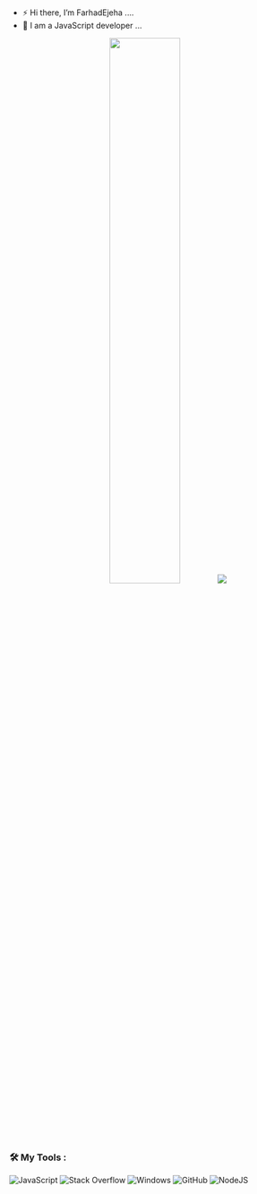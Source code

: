 - ⚡ Hi there, I’m FarhadEjeha ....
- 🌱 I am a JavaScript developer ...

<p align="center">
  <img height="50%" width="auto" src ="https://github-readme-stats.vercel.app/api?username=farhad80dragon&count_private=true&show_icons=true&theme=cobalt">
  <img src ="https://spotify-recently-played-readme.vercel.app/api?user=31k53argarnfqluonphvq72oi444">
  <br>
  <br>
</p>

<h3 align="left"> 🛠️ My Tools :</h3>

![JavaScript](https://img.shields.io/badge/javascript-%23323330.svg?style=for-the-badge&logo=javascript&logoColor=%23F7DF1E)
![Stack Overflow](https://img.shields.io/badge/-Stackoverflow-FE7A16?style=for-the-badge&logo=stack-overflow&logoColor=white)
![Windows](https://img.shields.io/badge/Windows-0078D6?style=for-the-badge&logo=windows&logoColor=white)
![GitHub](https://img.shields.io/badge/github-%23121011.svg?style=for-the-badge&logo=github&logoColor=white)
![NodeJS](https://img.shields.io/badge/node.js-6DA55F?style=for-the-badge&logo=node.js&logoColor=white)





